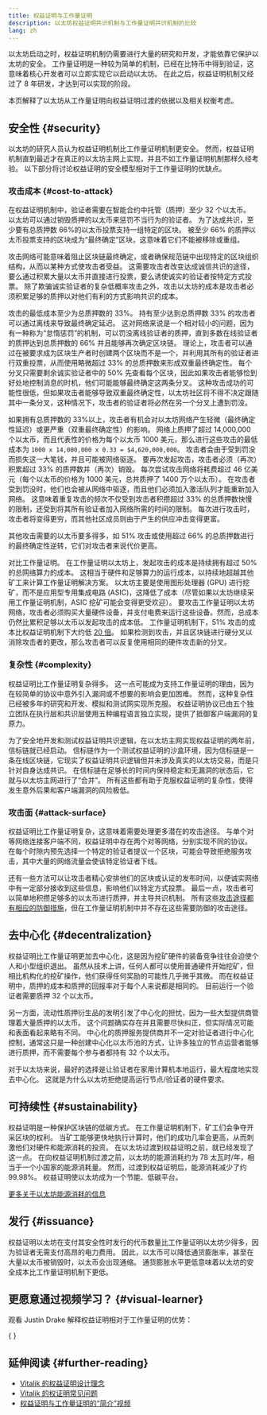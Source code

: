 ```yaml
---
title: 权益证明与工作量证明
description: 以太坊权益证明共识机制与工作量证明共识机制的比较
lang: zh
---
```


以太坊启动之时，权益证明机制仍需要进行大量的研究和开发，才能依靠它保护以太坊的安全。 工作量证明是一种较为简单的机制，已经在比特币中得到验证，这意味着核心开发者可以立即实现它以启动以太坊。 在此之后，权益证明机制又经过了 8 年研发，才达到可以实现的阶段。

本页解释了以太坊从工作量证明向权益证明过渡的依据以及相关权衡考虑。

## 安全性 \{#security}

以太坊的研究人员认为权益证明机制比工作量证明机制更安全。 然而，权益证明机制直到最近才在真正的以太坊主网上实现，并且不如工作量证明机制那样久经考验。 以下部分将讨论权益证明的安全模型相对于工作量证明的优缺点。

### 攻击成本 \{#cost-to-attack}

在权益证明机制中，验证者需要在智能合约中托管（质押）至少 32 个以太币。 以太坊可以通过销毁质押的以太币来惩罚不当行为的验证者。 为了达成共识，至少要有总质押数 66%的以太币投票支持一组特定的区块。 被至少 66% 的质押以太币投票支持的区块成为“最终确定”区块，这意味着它们不能被移除或重组。

攻击网络可能意味着阻止区块链最终确定，或者确保规范链中出现特定的区块组织结构，从而以某种方式使攻击者受益。 这需要攻击者改变达成诚信共识的途径，要么通过积累大量以太币并直接进行投票，要么诱使诚实的验证者按特定方式投票。 除了欺骗诚实验证者的复杂低概率攻击之外，攻击以太坊的成本是攻击者必须积累足够的质押以对他们有利的方式影响共识的成本。

攻击的最低成本至少为总质押数的 33%。 持有至少达到总质押数 33% 的攻击者可以通过离线来导致最终确定延迟。 这对网络来说是一个相对较小的问题，因为有一种称为“怠惰惩罚”的机制，可以罚没离线验证者的质押，直到多数在线验证者的质押达到总质押数的 66% 并且能够再次确定区块链。 理论上，攻击者可以通过在被要求成为区块生产者时创建两个区块而不是一个，并利用其所有的验证者进行双重投票，从而使用略微超过 33% 的总质押数来形成双重最终确定性。 每个分叉只需要剩余诚实验证者中的 50% 先查看每个区块，因此如果攻击者能够恰到好处地控制消息的时机，他们可能能够最终确定这两条分叉。 这种攻击成功的可能性很低，但如果攻击者能够导致双重最终确定性，以太坊社区将不得不决定跟随其中一条分叉，这种情况下，攻击者的验证者将必然在另一个分叉上遭到罚没。

如果拥有总质押数的 33%以上，攻击者有机会对以太坊网络产生轻微（最终确定性延迟）或更严重（双重最终确定性）的影响。 网络上质押了超过 14,000,000 个以太币，而且代表性的价格为每个以太币 1000 美元，那么进行这些攻击的最低成本为 `1000 x 14,000,000 x 0.33 = $4,620,000,000`。 攻击者会由于受到罚没而损失这一大笔钱，并且可能被网络驱逐。 要再次发起攻击，攻击者必须（再次）积累超过 33% 的质押数并（再次）销毁。 每次尝试攻击网络将耗费超过 46 亿美元（每个以太币的价格为 1000 美元，总共质押了 1400 万个以太币）。 在攻击者受到罚没时，他们也会被从网络中驱逐，而且他们必须加入激活队列才能重新加入网络。 这意味着重复攻击的频次不仅受到攻击者积攒超过 33% 的总质押数快慢的限制，还受到将其所有验证者加入网络所需的时间的限制。 每次进行攻击时，攻击者将变得更穷，而其他社区成员则由于产生的供应冲击变得更富。

其他攻击需要的以太币要多得多，如 51% 攻击或使用超过 66% 的总质押数进行的最终确定性逆转，它们对攻击者来说代价更高。

对比工作量证明。 在工作量证明以太坊上，发起攻击的成本是持续拥有超过 50% 的总网络算力的成本。 这相当于硬件和足够算力的运行成本，以持续地超越其他矿工来计算工作量证明解决方案。 以太坊主要是使用图形处理器 (GPU) 进行挖矿，而不是应用型专用集成电路 (ASIC)，这降低了成本（尽管如果以太坊继续采用工作量证明机制，ASIC 挖矿可能会变得更受欢迎）。 要攻击工作量证明以太坊网络，攻击者必须购买大量硬件设备，并支付电费来运行这些设备。然而，总成本仍然比累积足够以太币以发起攻击的成本低。 工作量证明机制下，51% 攻击的成本比权益证明机制下大约低 [20 倍](https://youtu.be/1m12zgJ42dI?t=1562)。 如果检测到攻击，并且区块链进行硬分叉以消除攻击者的更改，那么攻击者可以反复使用相同的硬件攻击新的分叉。

### 复杂性 \{#complexity}

权益证明比工作量证明复杂得多。 这一点可能成为支持工作量证明的理由，因为在较简单的协议中意外引入漏洞或不想要的影响会更加困难。 然而，这种复杂性已经被多年的研究和开发、模拟和测试网实现所克服。 权益证明协议已由五个独立团队在执行层和共识层使用五种编程语言独立实现，提供了抵御客户端漏洞的复原力。

为了安全地开发和测试权益证明共识逻辑，在以太坊主网实现权益证明的两年前，信标链就已经启动。 信标链作为一个测试权益证明的沙盒环境，因为信标链是一条在线区块链，它现实了权益证明共识逻辑但并未涉及真实的以太坊交易，而是只针对自身达成共识。 在信标链在足够长的时间内保持稳定和无漏洞的状态后，它就与以太坊主网进行了“合并”。 所有这些都有助于克服权益证明的复杂性，使得发生意外后果和客户端漏洞的风险极低。

### 攻击面 \{#attack-surface}

权益证明比工作量证明复杂，这意味着需要处理更多潜在的攻击途径。 与单个对等网络连接客户端不同，权益证明中存在两个对等网络，分别实现不同的协议。 在每个时隙内预先选择一个特定的验证者提议一个区块，可能会导致拒绝服务攻击，其中大量的网络流量会使该特定验证者下线。

还有一些方法可以让攻击者精心安排他们的区块或认证的发布时间，以便诚实网络中有一定部分接收到这些信息，影响他们以特定方式投票。 最后一点，攻击者可以简单地积攒足够多的以太币进行质押，并主导共识机制。 所有这些[攻击途径都有相应的防御措施](/developers/docs/consensus-mechanisms/pos/attack-and-defense)，但在工作量证明机制中并不存在这些需要防御的攻击途径。

## 去中心化 \{#decentralization}

权益证明比工作量证明更加去中心化，这是因为挖矿硬件的装备竞争往往会迫使个人和小型组织退出。 虽然从技术上讲，任何人都可以使用普通硬件开始挖矿，但相比机构化的挖矿操作，他们获得任何奖励的可能性几乎微乎其微。 而在权益证明中，质押的成本和质押的回报率对于每个人来说都是相同的。 目前运行一个验证者需要质押 32 个以太币。

另一方面，流动性质押衍生品的发明引发了中心化的担忧，因为一些大型提供商管理着大量质押的以太币。 这个问题确实存在并且需要尽快纠正，但实际情况可能和表面看起来略有不同。 中心化的质押服务提供商并不一定对验证者进行中心化控制，通常这只是一种创建中心化以太币池的方式，让许多独立的节点运营者能够进行质押，而不需要每个参与者都持有 32 个以太币。

对于以太坊来说，最好的选择是让验证者在家用计算机本地运行，最大程度地实现去中心化。 这就是为什么以太坊拒绝提高运行节点/验证者的硬件要求。

## 可持续性 \{#sustainability}

权益证明是一种保护区块链的低碳方式。 在工作量证明机制下，矿工们会争夺开采区块的权利。 当矿工能够更快地执行计算时，他们的成功几率会更高，从而刺激他们对硬件和能源消耗的投资。 在以太坊过渡到权益证明之前，就已经发现了这一点。 在向权益证明机制过渡之前，以太坊的能源消耗约为 78 太瓦时/年，相当于一个小国家的能源消耗量。 然而，过渡到权益证明后，能源消耗减少了约 99.98%。 权益证明使以太坊成为一个节能、低碳平台。

[更多关于以太坊能源消耗的信息](/energy-consumption)

## 发行 \{#issuance}

权益证明以太坊在支付其安全性时发行的代币数量比工作量证明以太坊少得多，因为验证者无需支付高昂的电力费用。 因此，以太币可以降低通货膨胀率，甚至在大量以太币被销毁时，以太币会出现通缩。 通货膨胀水平更低意味着以太坊的安全成本比工作量证明机制下更低。

## 更愿意通过视频学习？ \{#visual-learner}

观看 Justin Drake 解释权益证明相对于工作量证明的优势：

{
<YouTube id="1m12zgJ42dI" />
}

## 延伸阅读 \{#further-reading}

- [Vitalik 的权益证明设计理念](https://medium.com/@VitalikButerin/a-proof-of-stake-design-philosophy-506585978d51)
- [Vitalik 的权证明常见问题](https://vitalik.eth.limo/general/2017/12/31/pos_faq.html#what-is-proof-of-stake)
- [权益证明与工作量证明的“简介”视频](https://www.youtube.com/watch?v=M3EFi_POhps)
